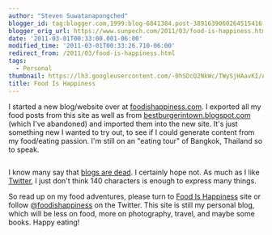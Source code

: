 ```yaml
---
author: "Steven Suwatanapongched"
blogger_id: tag:blogger.com,1999:blog-6841384.post-3891639060264515416
blogger_orig_url: https://www.sunpech.com/2011/03/food-is-happiness.html
date: '2011-03-01T00:33:00.001-06:00'
modified_time: '2011-03-01T00:33:26.710-06:00'
redirect_from: /2011/03/food-is-happiness.html
tags:
  - Personal
thumbnail: https://lh3.googleusercontent.com/-0hSDcQ2NkWc/TWySjHAavKI/AAAAAAAAhBg/s-7Ytz4ee5g/s600/steven_icon.jpg
title: Food Is Happiness
---
```



I started a new blog/website over at <a href="https://www.foodishappiness.com/">foodishappiness.com</a>. I exported all my food posts from this site as well as from <a href="https://bestburgerintown.blogspot.com/">bestburgerintown.blogspot.com</a> (which I've abandoned) and imported them into the new site. It's just something new I wanted to try out, to see if I could generate content from my food/eating passion. I'm still on an "eating tour" of Bangkok, Thailand so to speak.

<a href="https://lh3.googleusercontent.com/-0hSDcQ2NkWc/TWySjHAavKI/AAAAAAAAhBg/s-7Ytz4ee5g/s1600/steven_icon.jpg" alt=""><img   border="0" src="https://lh3.googleusercontent.com/-0hSDcQ2NkWc/TWySjHAavKI/AAAAAAAAhBg/s-7Ytz4ee5g/s320/steven_icon.jpg" alt="" /></a>

I know many say that <a href="https://www.google.com/#sclient=psy&amp;hl=en&amp;site=&amp;source=hp&amp;q=blogs+are+dead&amp;aq=f&amp;aqi=g1g-v2&amp;aql=&amp;oq=&amp;psj=1&amp;bav=on.1,or.&amp;fp=a2885925ea8ae0">blogs are dead</a>. I certainly hope not. As much as I like <a href="https://twitter.com/">Twitter</a>, I just don't think 140 characters is enough to express many things.

So read up on my food adventures, please turn to <a href="https://www.foodishappiness.com/">Food Is Happiness</a> site or follow <a href="https://twitter.com/foodishappiness">@foodishappiness</a> on the Twitter. This site is still my personal blog, which will be less on food, more on photography, travel, and maybe some books. Happy eating!